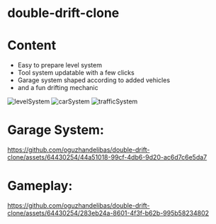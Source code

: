 # double-drift-clone

# Content

- Easy to prepare level system
- Tool system updatable with a few clicks
- Garage system shaped according to added vehicles
- and a fun drifting mechanic

![levelSystem](https://github.com/oguzhandelibas/double-drift-clone/assets/64430254/160b2340-672e-432f-9a6b-3c586dc38fcd)
![carSystem](https://github.com/oguzhandelibas/double-drift-clone/assets/64430254/2e65ed76-d8c7-41ff-aefa-0d2ddd41f78b)
![trafficSystem](https://github.com/oguzhandelibas/double-drift-clone/assets/64430254/7ed8bec4-5d63-4927-9490-7418673b4e7f)


# Garage System:
https://github.com/oguzhandelibas/double-drift-clone/assets/64430254/44a51018-99cf-4db6-9d20-ac6d7c6e5da7


# Gameplay:
https://github.com/oguzhandelibas/double-drift-clone/assets/64430254/283eb24a-8601-4f3f-b62b-995b58234802
